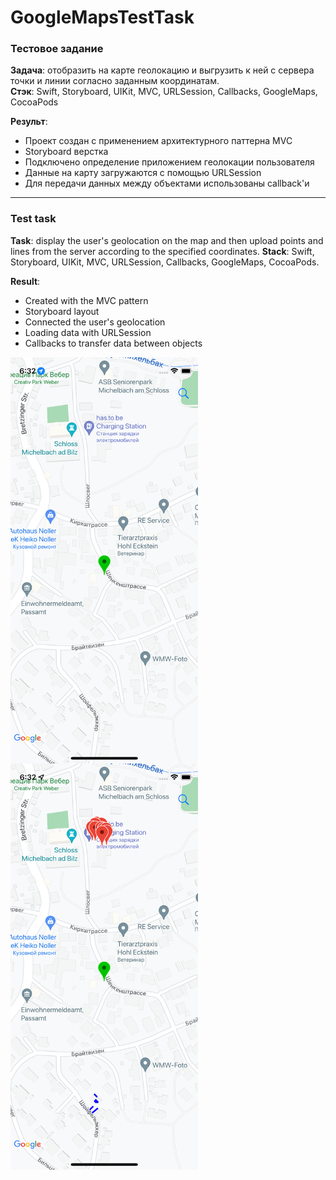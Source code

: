 # GoogleMapsTestTask
### Тестовое задание

**Задача**: отобразить на карте геолокацию и выгрузить к ней с сервера точки и линии согласно заданным координатам.  
**Стэк**: Swift, Storyboard, UIKit, MVC, URLSession, Callbacks, GoogleMaps, CocoaPods  

**Результ**:
- Проект создан с применением архитектурного паттерна MVC 
- Storyboard верстка
- Подключено определение приложением геолокации пользователя
- Данные на карту загружаются с помощью URLSession
- Для передачи данных между объектами использованы callback'и
---
### Test task

**Task**: display the user's geolocation on the map and then upload points and lines from the server according to the specified coordinates.
**Stack**: Swift, Storyboard, UIKit, MVC, URLSession, Callbacks, GoogleMaps, CocoaPods.

**Result**:
- Сreated with the MVC pattern
- Storyboard layout
- Connected the user's geolocation 
- Loading data with URLSession
- Callbacks to transfer data between objects

<img align="center" width="300" height="650" src=img/1.png> <img align="center" width="300" height="650" src=img/2.png>

